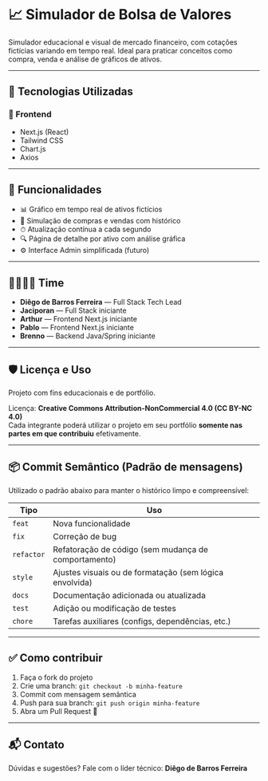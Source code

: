 # 📈 Simulador de Bolsa de Valores

Simulador educacional e visual de mercado financeiro, com cotações fictícias variando em tempo real. Ideal para praticar conceitos como compra, venda e análise de gráficos de ativos.

---

## 🚀 Tecnologias Utilizadas

### 🎨 Frontend
- Next.js (React)
- Tailwind CSS
- Chart.js
- Axios

---

## 🧩 Funcionalidades

- 📊 Gráfico em tempo real de ativos fictícios
- 💸 Simulação de compras e vendas com histórico
- ⏱ Atualização contínua a cada segundo
- 🔍 Página de detalhe por ativo com análise gráfica
- ⚙️ Interface Admin simplificada (futuro)

---

## 👨‍👩‍👧‍👦 Time

- **Diêgo de Barros Ferreira** — Full Stack Tech Lead
- **Jaciporan** — Full Stack iniciante
- **Arthur** — Frontend Next.js iniciante
- **Pablo** — Frontend Next.js iniciante
- **Brenno** — Backend Java/Spring iniciante

---

## 🛡 Licença e Uso

Projeto com fins educacionais e de portfólio.

Licença: **Creative Commons Attribution-NonCommercial 4.0 (CC BY-NC 4.0)**  
Cada integrante poderá utilizar o projeto em seu portfólio **somente nas partes em que contribuiu** efetivamente.

---

## 📦 Commit Semântico (Padrão de mensagens)

Utilizado o padrão abaixo para manter o histórico limpo e compreensível:

| Tipo       | Uso                                                       |
|------------|-----------------------------------------------------------|
| `feat`     | Nova funcionalidade                                       |
| `fix`      | Correção de bug                                           |
| `refactor` | Refatoração de código (sem mudança de comportamento)      |
| `style`    | Ajustes visuais ou de formatação (sem lógica envolvida)   |
| `docs`     | Documentação adicionada ou atualizada                     |
| `test`     | Adição ou modificação de testes                           |
| `chore`    | Tarefas auxiliares (configs, dependências, etc.)          |

---

## ✅ Como contribuir

1. Faça o fork do projeto
2. Crie uma branch: `git checkout -b minha-feature`
3. Commit com mensagem semântica
4. Push para sua branch: `git push origin minha-feature`
5. Abra um Pull Request 🚀

---

## 📬 Contato

Dúvidas e sugestões? Fale com o líder técnico: **Diêgo de Barros Ferreira**
